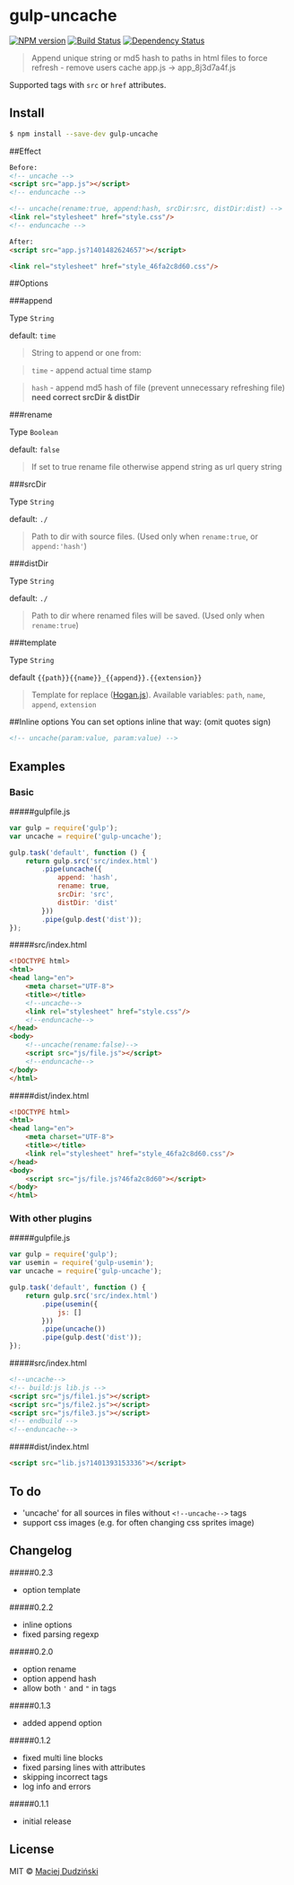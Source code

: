# gulp-uncache
[![NPM version](https://badge.fury.io/js/gulp-uncache.svg)](http://badge.fury.io/js/gulp-uncache)
[![Build Status](https://travis-ci.org/elmccd/gulp-uncache.svg?branch=master)](https://travis-ci.org/elmccd/gulp-uncache)
[![Dependency Status](https://david-dm.org/elmccd/gulp-uncache.svg)](https://david-dm.org/elmccd/gulp-uncache)

> Append unique string or md5 hash to paths in html files to force refresh - remove users cache app.js -> app_8j3d7a4f.js

Supported tags with `src` or `href` attributes.

## Install

```bash
$ npm install --save-dev gulp-uncache
```
##Effect
```html
Before:
<!-- uncache -->
<script src="app.js"></script>
<!-- enduncache -->

<!-- uncache(rename:true, append:hash, srcDir:src, distDir:dist) -->
<link rel="stylesheet" href="style.css"/>
<!-- enduncache -->

After:
<script src="app.js?1401482624657"></script>

<link rel="stylesheet" href="style_46fa2c8d60.css"/>
```

##Options

###append


Type `String`


default: `time`
> String to append or one from:


> `time` - append actual time stamp

> `hash` - append md5 hash of file (prevent unnecessary refreshing file) **need correct srcDir & distDir**


###rename


Type `Boolean`


default: `false`
> If set to true rename file otherwise append string as url query string


###srcDir


Type `String`


default: `./`
> Path to dir with source files. (Used only when `rename:true`, or `append:'hash'`)


###distDir


Type `String`


default: `./`
> Path to dir where renamed files will be saved. (Used only when `rename:true`)

###template

Type `String`

default `{{path}}{{name}}_{{append}}.{{extension}}`

> Template for replace ([Hogan.js](https://github.com/twitter/hogan.js)). Available variables: `path`, `name`, `append`, `extension`

##Inline options
You can set options inline that way: (omit quotes sign)
```html
<!-- uncache(param:value, param:value) -->
```

## Examples

### Basic
#####gulpfile.js
```javascript
var gulp = require('gulp');
var uncache = require('gulp-uncache');

gulp.task('default', function () {
    return gulp.src('src/index.html')
		.pipe(uncache({
            append: 'hash',
            rename: true,
            srcDir: 'src',
            distDir: 'dist'
		}))
		.pipe(gulp.dest('dist'));
});
```
#####src/index.html
```html
<!DOCTYPE html>
<html>
<head lang="en">
    <meta charset="UTF-8">
    <title></title>
    <!--uncache-->
    <link rel="stylesheet" href="style.css"/>
    <!--enduncache-->
</head>
<body>
    <!--uncache(rename:false)-->
    <script src="js/file.js"></script>
    <!--enduncache-->
</body>
</html>
```
#####dist/index.html
```html
<!DOCTYPE html>
<html>
<head lang="en">
    <meta charset="UTF-8">
    <title></title>
    <link rel="stylesheet" href="style_46fa2c8d60.css"/>
</head>
<body>
    <script src="js/file.js?46fa2c8d60"></script>
</body>
</html>
```
### With other plugins
#####gulpfile.js
```javascript
var gulp = require('gulp');
var usemin = require('gulp-usemin');
var uncache = require('gulp-uncache');

gulp.task('default', function () {
    return gulp.src('src/index.html')
        .pipe(usemin({
            js: []
        }))
        .pipe(uncache())
        .pipe(gulp.dest('dist'));
});
```
#####src/index.html
```html
<!--uncache-->
<!-- build:js lib.js -->
<script src="js/file1.js"></script>
<script src="js/file2.js"></script>
<script src="js/file3.js"></script>
<!-- endbuild -->
<!--enduncache-->
```
#####dist/index.html
```html
<script src="lib.js?1401393153336"></script>
```


## To do
* 'uncache' for all sources in files without `<!--uncache-->` tags
* support css images (e.g. for often changing css sprites image)

## Changelog

#####0.2.3
- option template

#####0.2.2
- inline options
- fixed parsing regexp

#####0.2.0
- option rename 
- option append hash
- allow both `'` and `"` in tags

#####0.1.3
- added append option

#####0.1.2
- fixed multi line blocks
- fixed parsing lines with attributes
- skipping incorrect tags
- log info and errors

#####0.1.1
- initial release

## License

MIT © [Maciej Dudziński](https://github.com/elmccd)

